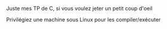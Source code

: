 Juste mes TP de C, si vous voulez jeter un petit coup d'oeil

Privilégiez une machine sous Linux pour les compiler/exécuter
